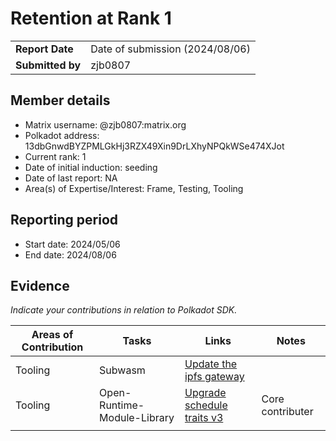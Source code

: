 # Retention at Rank 1

|                 |                                                                                             |
| --------------- | ------------------------------------------------------------------------------------------- |
| **Report Date** | Date of submission (2024/08/06)                                                             |
| **Submitted by**| zjb0807                                                                                     |


## Member details

- Matrix username: @zjb0807:matrix.org
- Polkadot address: 13dbGnwdBYZPMLGkHj3RZX49Xin9DrLXhyNPQkWSe474XJot
- Current rank: 1
- Date of initial induction: seeding
- Date of last report: NA
- Area(s) of Expertise/Interest: Frame, Testing, Tooling


## Reporting period

- Start date: 2024/05/06
- End date: 2024/08/06


## Evidence
*Indicate your contributions in relation to Polkadot SDK.*

|  Areas of Contribution | Tasks  | Links   |Notes   |
|---|---|---|---|
| Tooling               | Subwasm                     | [Update the ipfs gateway](https://github.com/chevdor/subwasm/pull/97) |  |
| Tooling               | Open-Runtime-Module-Library | [Upgrade schedule traits v3](https://github.com/open-web3-stack/open-runtime-module-library/pull/1001) | Core contributer |
|   |   |   |   |



